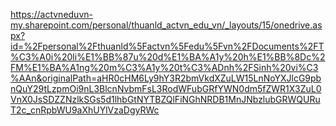 https://actvneduvn-my.sharepoint.com/personal/thuanld_actvn_edu_vn/_layouts/15/onedrive.aspx?id=%2Fpersonal%2Fthuanld%5Factvn%5Fedu%5Fvn%2FDocuments%2FT%C3%A0i%20li%E1%BB%87u%20d%E1%BA%A1y%20h%E1%BB%8Dc%2FM%E1%BA%A1ng%20m%C3%A1y%20t%C3%ADnh%2FSinh%20vi%C3%AAn&originalPath=aHR0cHM6Ly9hY3R2bmVkdXZuLW15LnNoYXJlcG9pbnQuY29tLzpmOi9nL3BlcnNvbmFsL3RodWFubGRfYWN0dm5fZWR1X3ZuL0VnX0JsSDZZNzlkSGs5d1lhbGtNYTBZQlFiNGhNRDB1MnJNbzlubGRWQURuT2c_cnRpbWU9aXhUYlVzaDgyRWc
